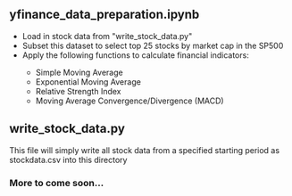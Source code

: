 
<div>
    <h2>yfinance_data_preparation.ipynb</h2>
    <ul>
        <li>Load in stock data from "write_stock_data.py"</li>
        <li>Subset this dataset to select top 25 stocks by market cap in the SP500</li>
        <li>Apply the following functions to calculate financial indicators:</li>
        <ul>
            <li>Simple Moving Average</li>
            <li>Exponential Moving Average</li>
            <li>Relative Strength Index</li>
            <li>Moving Average Convergence/Divergence (MACD)</li>
        </ul>
    <ul>
</div>

<div>
    <h2>write_stock_data.py</h2>
    <p>This file will simply write all stock data from a specified starting period as stockdata.csv into this directory</p>

</div>

<h3>More to come soon...</h3>